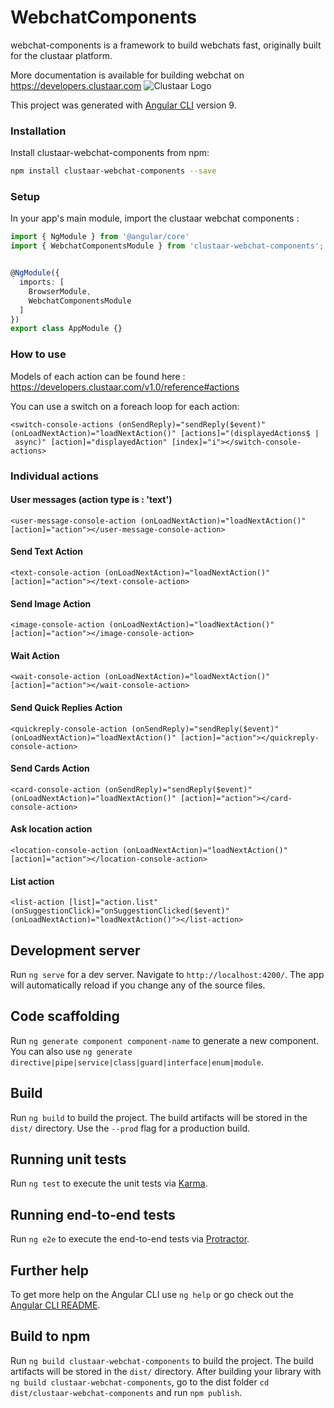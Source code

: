 # WebchatComponents
webchat-components is a framework to build webchats fast, originally built for the clustaar platform.

More documentation is available for building webchat on https://developers.clustaar.com 
![Clustaar Logo](https://clustaar.com/wp-content/uploads/2016/07/logo-black-1.png)

This project was generated with [Angular CLI](https://github.com/angular/angular-cli) version 9.

### Installation

Install clustaar-webchat-components from npm:
```bash
npm install clustaar-webchat-components --save
```

### Setup

In your app's main module, import the clustaar webchat components :

```ts
import { NgModule } from '@angular/core'
import { WebchatComponentsModule } from 'clustaar-webchat-components';


@NgModule({
  imports: [
    BrowserModule,
    WebchatComponentsModule
  ]
})
export class AppModule {}
```

### How to use

Models of each action can be found here : https://developers.clustaar.com/v1.0/reference#actions

You can use a switch on a foreach loop for each action: 
```
<switch-console-actions (onSendReply)="sendReply($event)" (onLoadNextAction)="loadNextAction()" [actions]="(displayedActions$ | async)" [action]="displayedAction" [index]="i"></switch-console-actions>
```

### Individual actions

#### User messages (action type is : 'text')
```
<user-message-console-action (onLoadNextAction)="loadNextAction()" [action]="action"></user-message-console-action>
```

#### Send Text Action
```
<text-console-action (onLoadNextAction)="loadNextAction()" [action]="action"></text-console-action>
```

#### Send Image Action
```
<image-console-action (onLoadNextAction)="loadNextAction()" [action]="action"></image-console-action>
```

####  Wait Action
```
<wait-console-action (onLoadNextAction)="loadNextAction()" [action]="action"></wait-console-action>
```

#### Send Quick Replies Action  
```
<quickreply-console-action (onSendReply)="sendReply($event)" (onLoadNextAction)="loadNextAction()" [action]="action"></quickreply-console-action>
```

#### Send Cards Action
```
<card-console-action (onSendReply)="sendReply($event)" (onLoadNextAction)="loadNextAction()" [action]="action"></card-console-action>
```

#### Ask location action  
```
<location-console-action (onLoadNextAction)="loadNextAction()" [action]="action"></location-console-action>
```

#### List action
```
<list-action [list]="action.list" (onSuggestionClick)="onSuggestionClicked($event)" (onLoadNextAction)="loadNextAction()"></list-action>
```

## Development server

Run `ng serve` for a dev server. Navigate to `http://localhost:4200/`. The app will automatically reload if you change any of the source files.

## Code scaffolding

Run `ng generate component component-name` to generate a new component. You can also use `ng generate directive|pipe|service|class|guard|interface|enum|module`.

## Build

Run `ng build` to build the project. The build artifacts will be stored in the `dist/` directory. Use the `--prod` flag for a production build.

## Running unit tests

Run `ng test` to execute the unit tests via [Karma](https://karma-runner.github.io).

## Running end-to-end tests

Run `ng e2e` to execute the end-to-end tests via [Protractor](http://www.protractortest.org/).

## Further help

To get more help on the Angular CLI use `ng help` or go check out the [Angular CLI README](https://github.com/angular/angular-cli/blob/master/README.md).

## Build to npm

Run `ng build clustaar-webchat-components` to build the project. The build artifacts will be stored in the `dist/` directory.
After building your library with `ng build clustaar-webchat-components`, go to the dist folder `cd dist/clustaar-webchat-components` and run `npm publish`.
